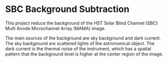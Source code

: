 # SBC Background Subtraction

This project reduce the background of the HST Solar Blind Channel (SBC) Multi Anode Microchannel Array (MAMA) image.

The main sources of the background are sky background and dark current.
The sky background are scattered lights of the astronomical object. The dark current is the thermal noise of the instrument, which has a spatial pattern that the background level is higher at the center region of the image.
